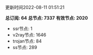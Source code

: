 更新时间2022-08-11 01:51:21

**总订阅: 64**
**总节点: 7337**
**有效节点: 2020**
- ssr节点: 1
- v2ray节点: 1646
- trojan节点: 84
- ss节点: 289
